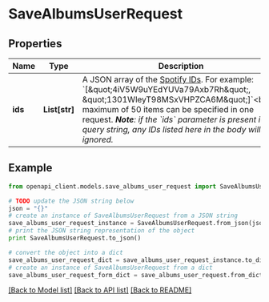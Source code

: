 # SaveAlbumsUserRequest


## Properties
Name | Type | Description | Notes
------------ | ------------- | ------------- | -------------
**ids** | **List[str]** | A JSON array of the [Spotify IDs](/documentation/web-api/concepts/spotify-uris-ids). For example: &#x60;[\&quot;4iV5W9uYEdYUVa79Axb7Rh\&quot;, \&quot;1301WleyT98MSxVHPZCA6M\&quot;]&#x60;&lt;br/&gt;A maximum of 50 items can be specified in one request. _**Note**: if the &#x60;ids&#x60; parameter is present in the query string, any IDs listed here in the body will be ignored._  | [optional] 

## Example

```python
from openapi_client.models.save_albums_user_request import SaveAlbumsUserRequest

# TODO update the JSON string below
json = "{}"
# create an instance of SaveAlbumsUserRequest from a JSON string
save_albums_user_request_instance = SaveAlbumsUserRequest.from_json(json)
# print the JSON string representation of the object
print SaveAlbumsUserRequest.to_json()

# convert the object into a dict
save_albums_user_request_dict = save_albums_user_request_instance.to_dict()
# create an instance of SaveAlbumsUserRequest from a dict
save_albums_user_request_form_dict = save_albums_user_request.from_dict(save_albums_user_request_dict)
```
[[Back to Model list]](../README.md#documentation-for-models) [[Back to API list]](../README.md#documentation-for-api-endpoints) [[Back to README]](../README.md)


